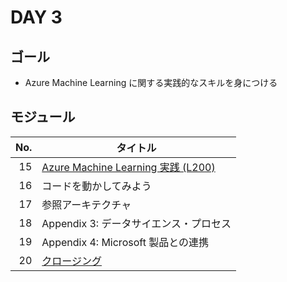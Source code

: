 # DAY 3

## ゴール

* Azure Machine Learning に関する実践的なスキルを身につける


## モジュール

| No.  | タイトル |
| ----:| ---- |
| 15 | [Azure Machine Learning 実践 (L200)](../modules/15_AzureMachineLearning実践(L200)/README.md) |
| 16 | コードを動かしてみよう |
| 17 | 参照アーキテクチャ |
| 18 | Appendix 3: データサイエンス・プロセス |
| 19 | Appendix 4: Microsoft 製品との連携 |
| 20 | [クロージング](../modules/20_クロージング/README.md) |
